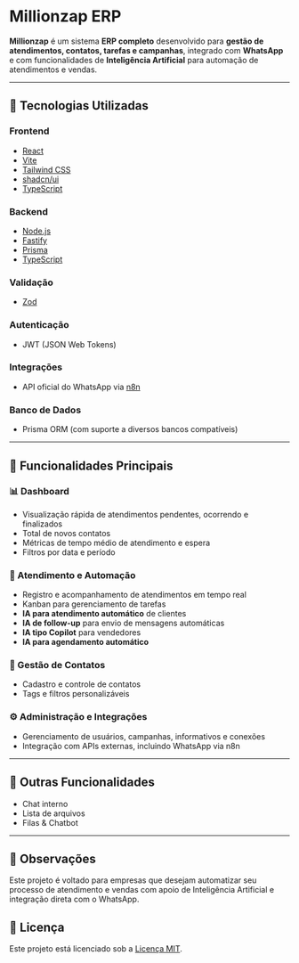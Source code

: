 # Millionzap ERP

**Millionzap** é um sistema **ERP completo** desenvolvido para **gestão de atendimentos, contatos, tarefas e campanhas**, integrado com **WhatsApp** e com funcionalidades de **Inteligência Artificial** para automação de atendimentos e vendas.

---

## 🚀 Tecnologias Utilizadas

### Frontend
- [React](https://reactjs.org/)
- [Vite](https://vitejs.dev/)
- [Tailwind CSS](https://tailwindcss.com/)
- [shadcn/ui](https://ui.shadcn.dev/)
- [TypeScript](https://www.typescriptlang.org/)

### Backend
- [Node.js](https://nodejs.org/)
- [Fastify](https://www.fastify.io/)
- [Prisma](https://www.prisma.io/)
- [TypeScript](https://www.typescriptlang.org/)

### Validação
- [Zod](https://zod.dev/)

### Autenticação
- JWT (JSON Web Tokens)

### Integrações
- API oficial do WhatsApp via [n8n](https://n8n.io/)

### Banco de Dados
- Prisma ORM (com suporte a diversos bancos compatíveis)

---

## 🧩 Funcionalidades Principais

### 📊 Dashboard
- Visualização rápida de atendimentos pendentes, ocorrendo e finalizados
- Total de novos contatos
- Métricas de tempo médio de atendimento e espera
- Filtros por data e período

### 💬 Atendimento e Automação
- Registro e acompanhamento de atendimentos em tempo real
- Kanban para gerenciamento de tarefas
- **IA para atendimento automático** de clientes
- **IA de follow-up** para envio de mensagens automáticas
- **IA tipo Copilot** para vendedores
- **IA para agendamento automático**

### 👥 Gestão de Contatos
- Cadastro e controle de contatos
- Tags e filtros personalizáveis

### ⚙️ Administração e Integrações
- Gerenciamento de usuários, campanhas, informativos e conexões
- Integração com APIs externas, incluindo WhatsApp via n8n

---

## 🔧 Outras Funcionalidades
- Chat interno
- Lista de arquivos
- Filas & Chatbot

---

## 📌 Observações
Este projeto é voltado para empresas que desejam automatizar seu processo de atendimento e vendas com apoio de Inteligência Artificial e integração direta com o WhatsApp.


## 📝 Licença
Este projeto está licenciado sob a [Licença MIT](LICENSE).